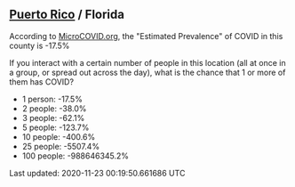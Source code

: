 
## [Puerto Rico](/united-states/puerto-rico) / Florida

According to [MicroCOVID.org](http://microcovid.org),
the "Estimated Prevalence" of COVID in this county is -17.5%

If you interact with a certain number of people in this location
(all at once in a group, or spread out across the day), what is the chance that
1 or more of them has COVID?

- 1 person: -17.5%
- 2 people: -38.0%
- 3 people: -62.1%
- 5 people: -123.7%
- 10 people: -400.6%
- 25 people: -5507.4%
- 100 people: -988646345.2%

Last updated: 2020-11-23 00:19:50.661686 UTC
